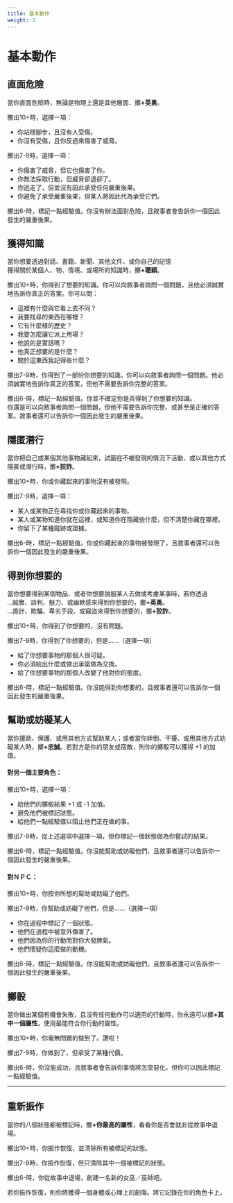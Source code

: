 ```yaml
---
title: 基本動作
weight: 3
---
```


# 基本動作

<div class='Move'>

## 直面危險

當你直面危險時，無論是物理上還是其他層面．擲<b>+英勇</b>。

<tag>擲出10+時</tag>，選擇一項：
* 你站穩腳步，且沒有人受傷。
* 你沒有受傷，且你反過來傷害了威脅。

<tag>擲出7-9時</tag>，選擇一項：
* 你傷害了威脅，但它也傷害了你。
* 你無法採取行動，但威脅卻退卻了。
* 你逃走了，但並沒有因此承受任何嚴重後果。
* 你避免了承受嚴重後果，但某人將因此代為承受它們。

<tag>擲出6-時</tag>，標記一點經驗值。你沒有辦法面對危險，且敘事者會告訴你一個因此發生的嚴重後果。
</div>

<div class='Move'>

## 獲得知識

當你想要透過對話、書籍、新聞、其他文件、或你自己的記憶<br/>
獲得關於某個人、物、情境、或場所的知識時，擲<b>+聰穎</b>。


<tag>擲出10+時</tag>，你得到了想要的知識。你可以向敘事者詢問一個問題，且他必須誠實地告訴你真正的答案。你可以問：
* 這裡有什麼與它看上去不同？
* 我要找尋的東西在哪裡？
* 它有什麼樣的歷史？
* 我要怎麼讓它派上用場？
* 他說的是實話嗎？
* 他真正想要的是什麼？
* 關於這東西我記得些什麼？

<tag>擲出7-9時</tag>，你得到了一部份你想要的知識。你可以向敘事者詢問一個問題。他必須誠實地告訴你真正的答案，但他不需要告訴你完整的答案。

<tag>擲出6-時</tag>，標記一點經驗值。你並不確定你是否得到了你想要的知識。<br/>
你還是可以向敘事者詢問一個問題，但他不需要告訴你完整、或甚至是正確的答案。敘事者還可以告訴你一個因此發生的嚴重後果。
</div>

<div class='Move'>

## 隱匿潛行

當你把自己或某個其他事物藏起來，試圖在不被發現的情況下活動、或以其他方式隱匿或潛行時，擲<b>+狡詐</b>。

<tag>擲出10+時</tag>，你或你藏起來的事物沒有被發現。

<tag>擲出7-9時</tag>，選擇一項：
* 某人或某物正在尋找你或你藏起來的事物。
* 某人或某物知道你就在這裡，或知道你在隱藏些什麼，但不清楚你藏在哪裡。
* 你留下了某種蹤跡或證據。

<tag>擲出6-時</tag>，標記一點經驗值。你或你藏起來的事物被發現了，且敘事者還可以告訴你一個因此發生的嚴重後果。
</div>

<div class='Move'>

## 得到你想要的

當你想要得到某個物品、或者你想要說服某人去做或考慮某事時，若你透過<br/>
…誠實、談判、魅力、或幽默感來得到你想要的，擲<b>+英勇</b>。<br/>
…詭計、欺騙、卑劣手段、或竊盜來得到你想要的，擲<b>+狡詐</b>。

<tag>擲出10+時</tag>，你得到了你想要的，沒有問題。

<tag>擲出7-9時</tag>，你得到了你想要的，但是……（選擇一項）
* 給了你想要事物的那個人很可疑。
* 你必須給出什麼或做出承諾做為交換。
* 給了你想要事物的那個人改變了他對你的態度。

<tag>擲出6-時</tag>，標記一點經驗值。你沒能得到你想要的，且敘事者還可以告訴你一個因此發生的嚴重後果。
</div>

<div class='Move'>

## 幫助或妨礙某人

當你援助、保護、或用其他方式幫助某人；或者當你絆倒、干擾、或用其他方式妨礙某人時，擲<b>+忠誠</b>。若對方是你的朋友或宿敵，則你的擲骰可以獲得 +1 的加值。

<h4>對另一個主要角色：</h4>
<tag>擲出10+時</tag>，選擇一項：

* 給他們的擲骰結果 +1 或 -1 加值。
* 避免他們被標記狀態。
* 給他們一點經驗值以阻止他們正在做的事。

<tag>擲出7-9時</tag>，從上述選項中選擇一項，但你標記一個狀態做為你嘗試的結果。

<tag>擲出6-時</tag>，標記一點經驗值。你沒能幫助或妨礙他們，且敘事者還可以告訴你一個因此發生的嚴重後果。


<h4>對ＮＰＣ：</h4>
<tag>擲出10+時</tag>，你按你所想的幫助或妨礙了他們。

<tag>擲出7-9時</tag>，你幫助或妨礙了他們，但是……（選擇一項）
* 你在過程中標記了一個狀態。
* 他們在過程中被意外傷害了。
* 他們因為你的行動而對你大發脾氣。
* 他們懷疑你這麼做的動機。

<tag>擲出6-時</tag>，標記一點經驗值。你沒能幫助或妨礙他們，且敘事者還可以告訴你一個因此發生的嚴重後果。
</div>

<div class='Move'>

## 擲骰

當你做出某個有機會失敗，且沒有任何動作可以適用的行動時，你永遠可以擲<b>+其中一個屬性</b>。使用最能符合你行動的屬性。

<tag>擲出10+時</tag>，你毫無問題的做到了。讚啦！

<tag>擲出7-9時</tag>，你做到了，但承受了某種代價。

<tag>擲出6-時</tag>，你沒能成功，且敘事者會告訴你事情將怎麼惡化，但你可以因此標記一點經驗值。
</div>

---

<div class='Move'>

## 重新振作

當你的八個狀態都被標記時，擲<b>+你最高的屬性</b>，看看你是否會就此從故事中退場。

<tag>擲出10+時</tag>，你振作恢復，並清除所有被標記的狀態。

<tag>擲出7-9時</tag>，你振作恢復，但只清除其中一個被標記的狀態。

<tag>擲出6-時</tag>，你從故事中退場，創建一名新的女巫／巫師吧。

若你振作恢復，則你將獲得一個身體或心理上的創傷。將它記錄在你的角色卡上。
</div>